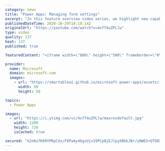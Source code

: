 ```yaml
---
category: news
title: "Power Apps: Managing form settings"
excerpt: "In this feature overview video series, we highlight new capabilities included in the latest update to Microsoft Power Apps.  Improvements to Microsoft Power Apps for managing form settings and events allow users to set various features on a form in the new modern designer.   Get the most out of Power"
publishedDateTime: 2020-10-29T18:18:14Z
originalUrl: "https://youtube.com/watch?v=4xfT4uZPLlw"
type: video
quality: 137
heat: 137
published: true

featuredContent: "<iframe width=\"800\" height=\"500\" frameborder=\"0\" src=\"https://www.youtube.com/embed/4xfT4uZPLlw\" allow=\"accelerometer; autoplay; encrypted-media; gyroscope; picture-in-picture\" allowfullscreen></iframe>"

provider:
  name: Microsoft
  domain: microsoft.com
  images:
    - url: "https://smartableai.github.io/microsoft-power-apps/assets/images/organizations/microsoft.com-50x50.jpg"
      width: 50
      height: 50

topics:
  - Power Apps

images:
  - url: "https://i.ytimg.com/vi/4xfT4uZPLlw/maxresdefault.jpg"
    width: 1280
    height: 720
    isCached: true

secured: "k2n6x7K89YPRpCdx/F8PaAy46gsUjv19PCpBjEJlpyXBbkJBr/yNWES+QTO855xz0BaLCSE+stKePXZDIK0eL6sB1TOEwkYAP0RWxwNq+NqyBXB8Z84FMLVjW2axmOjHB0dYPgLaAEaq4Tbncz8NrPAAGzt8wahC+/8n6KnNHngeSfxanWdbQCqZ3KF9ImUMtjivllvXcc+WNGN9xjxzCboIozCrdlvmON9H8R6/AV07sCnCLvtT+9tfxIWoNDqzkzR4e9FxY53BM6RAe/lUv0pQhXaKcrs1fgcX7BOF31NGsDUK/6cd/VQvanwTr9rAez7i9xLWdTqgBYSXG3Y3BPFyzBK2JeDBq/O5azWmgjrsp0MnRK3RX0DprYTMClaBF41qQULGXWmr2k4PUs+zZJvs1GwqhpTobyHe3gj/zlE=;EU1T9yhOrp7TXC8l+NZgnQ=="
---
```


